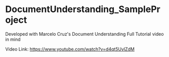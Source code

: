 # DocumentUnderstanding_SampleProject 

Developed with Marcelo Cruz's Document Understanding Full Tutorial video in mind

Video Link: https://www.youtube.com/watch?v=d4qt5UvlZdM
